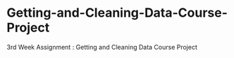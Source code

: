 # Getting-and-Cleaning-Data-Course-Project
3rd Week Assignment : Getting and Cleaning Data Course Project
